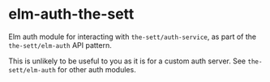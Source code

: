 # elm-auth-the-sett

Elm auth module for interacting with `the-sett/auth-service`, as part of the
`the-sett/elm-auth` API pattern.

This is unlikely to be useful to you as it is for a custom auth server. See `the-sett/elm-auth` for other auth modules.
